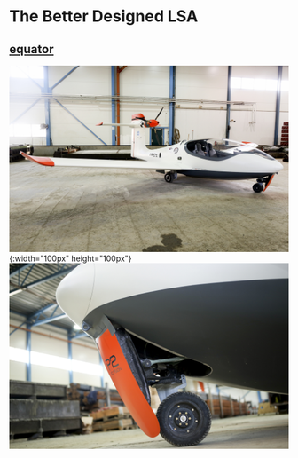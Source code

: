 # The Better Designed LSA #
## [equator](https://www.equatoraircraft.com/) ##
![equator](https://github.com/chaosign/LEAP/blob/master/similar_lsa/052A4065m.jpg) {:width="100px" height="100px"}
![equator](https://github.com/chaosign/LEAP/blob/master/similar_lsa/052A4205m.jpg)

